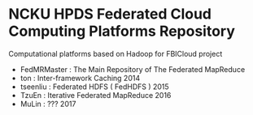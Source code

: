 # NCKU HPDS Federated Cloud Computing Platforms Repository
Computational platforms based on Hadoop for FBICloud project

- FedMRMaster : The Main Repository of The Federated MapReduce
- ton : Inter-framework Caching 2014
- tseenliu : Federated HDFS ( FedHDFS ) 2015
- TzuEn : Iterative Federated MapReduce 2016
- MuLin : ??? 2017

